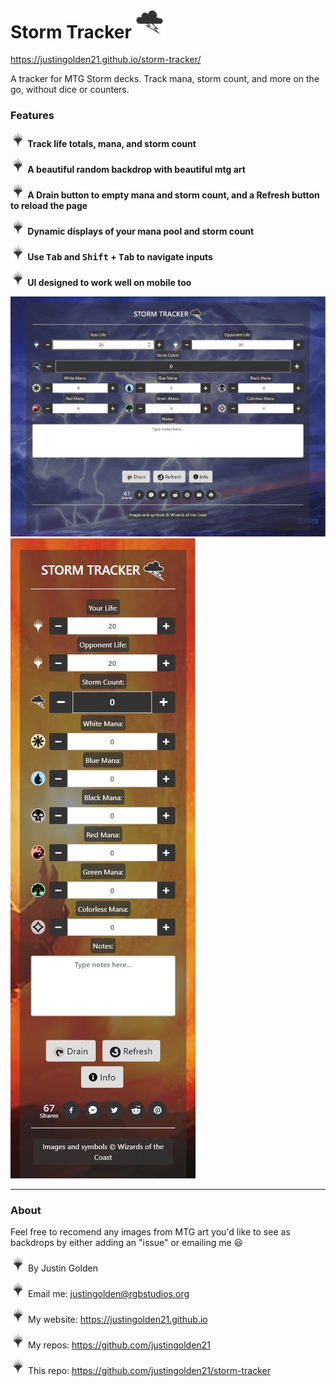 # Storm Tracker <img src="img/tempest.svg" width="48px">

https://justingolden21.github.io/storm-tracker/

A tracker for MTG Storm decks. Track mana, storm count, and more on the go, without dice or counters.

### Features

**<img src="img/planeswalker-black.png" width="24px"> Track life totals, mana, and storm count**

**<img src="img/planeswalker-black.png" width="24px"> A beautiful random backdrop with beautiful mtg art**

**<img src="img/planeswalker-black.png" width="24px"> A Drain button to empty mana and storm count, and a Refresh button to reload the page**

**<img src="img/planeswalker-black.png" width="24px"> Dynamic displays of your mana pool and storm count**

**<img src="img/planeswalker-black.png" width="24px"> Use <kbd>Tab</kbd> and <kbd>Shift</kbd> + <kbd>Tab</kbd> to navigate inputs**

**<img src="img/planeswalker-black.png" width="24px"> UI designed to work well on mobile too**

<img src="img/screenshot3.jpg">

<img src="img/screenshot4.jpg">

<hr>

### About

Feel free to recomend any images from MTG art you'd like to see as backdrops by either adding an "issue" or emailing me 😃

<img src="img/planeswalker-black.png" width="24px"> By Justin Golden

<img src="img/planeswalker-black.png" width="24px"> Email me: justingolden@rgbstudios.org

<img src="img/planeswalker-black.png" width="24px"> My website: https://justingolden21.github.io

<img src="img/planeswalker-black.png" width="24px"> My repos: https://github.com/justingolden21

<img src="img/planeswalker-black.png" width="24px"> This repo: https://github.com/justingolden21/storm-tracker
